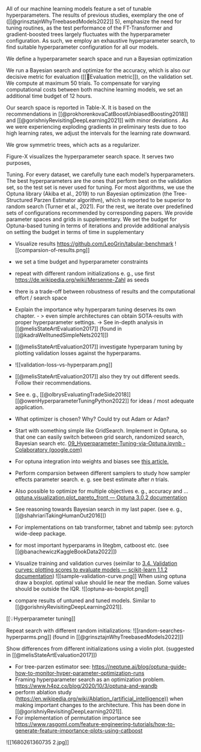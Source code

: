 All of our machine learning models feature a set of tunable hyperparameters. The results of previous studies, exemplary the one of ([[@grinsztajnWhyTreebasedModels2022]] 5), emphasize the need for tuning routines, as the test performance of the FT-Transformer and gradient-boosted trees largely fluctuates with the hyperparameter configuration.  As such, we employ an exhaustive hyperparameter search, to find suitable hyperparameter configuration for all our models. 



We define a hyperparameter search space and run a Bayesian optimization 

We run a Bayesian search and optimize for the accuracy, which is also our decisive metric for evaluation ([[🧭Evaluation metric]]), on the validation set. 
We compute at maximum 50 trials. To compensate for varying computational costs between both machine learning models, we set an additional time budget of 12 hours.

Our search space is reported in Table-X. It is based on the recommendations in [[@prokhorenkovaCatBoostUnbiasedBoosting2018]] and [[@gorishniyRevisitingDeepLearning2021]] with minor deviations . As we were experiencing exploding gradients in preliminary tests due to too high learning rates, we adjust the intervals for the learning rate downward. 

We grow symmetric trees, which acts as a regularizer.


Figure-X visualizes the hyperparameter search space. It serves two purposes,


Tuning. For every dataset, we carefully tune each model’s hyperparameters. The best hyperparameters are the ones that perform best on the validation set, so the test set is never used for tuning. For most algorithms, we use the Optuna library (Akiba et al., 2019) to run Bayesian optimization (the Tree-Structured Parzen Estimator algorithm), which is reported to be superior to random search (Turner et al., 2021). For the rest, we iterate over predefined sets of configurations recommended by corresponding papers. We provide parameter spaces and grids in supplementary. We set the budget for Optuna-based tuning in terms of iterations and provide additional analysis on setting the budget in terms of time in supplementary


- Visualize results https://github.com/LeoGrin/tabular-benchmark
![[comparsion-of-results.png]]

- we set a time budget and hyperparameter constraints
- repeat with different random initializations e. g., use first https://de.wikipedia.org/wiki/Mersenne-Zahl as seeds
- there is a trade-off between robustness of results and the computational effort / search space

- Explain the importance why hyperparam tuning deserves its own chapter. - > even simple architectures can obtain SOTA-results with proper hyperparameter settings. -> See in-depth analysis in [[@melisStateArtEvaluation2017]] (found in [[@kadraWelltunedSimpleNets2021]])
- [[@melisStateArtEvaluation2017]] investigate hyperparam tuning by plotting validation losses against the hyperparams. 
- ![[validation-loss-vs-hyperparam.png]]
- [[@melisStateArtEvaluation2017]] also they try out different seeds. Follow their recommendations.
- See e. g., [[@olbrysEvaluatingTradeSide2018]][[@owenHyperparameterTuningPython2022]] for ideas / most adequate application.
- What optimizer is chosen? Why? Could try out Adam or Adan?
- Start with something simple like GridSearch. Implement in Optuna, so that one can easily switch between grid search, randomized search, Bayesian search etc. [09_Hyperparameter-Tuning-via-Optuna.ipynb - Colaboratory (google.com)](https://colab.research.google.com/github/PacktPublishing/Hyperparameter-Tuning-with-Python/blob/main/09_Hyperparameter-Tuning-via-Optuna.ipynb#scrollTo=580226e9-cc08-4dc7-846b-914876343071) 
- For optuna integration into weights and biases see [this article.](https://medium.com/optuna/optuna-meets-weights-and-biases-58fc6bab893)
- Perform comparsion between different samplers to study how sampler effects parameter search. e. g. see best estimate after $n$ trials.
- Also possible to optimize for multiple objectives e. g., accuracy and ... [optuna.visualization.plot_pareto_front — Optuna 3.0.2 documentation](https://optuna.readthedocs.io/en/stable/reference/visualization/generated/optuna.visualization.plot_pareto_front.html)
- See reasoning towards Bayesian search in my last paper. (see e. g., [[@shahriariTakingHumanOut2016]]) 
- For implementations on tab transformer, tabnet and tabmlp see: pytorch wide-deep package.
- for most important hyperparams in litegbm, catboost etc. (see [[@banachewiczKaggleBookData2022]])
- Visualize training and validation curves (seimilar to [3.4. Validation curves: plotting scores to evaluate models — scikit-learn 1.1.2 documentation](https://scikit-learn.org/stable/modules/learning_curve.html))
![[sample-validation-curve.png]]
When using optuna draw a boxplot. optimal value should lie near the median. Some values should be outside the IQR.
![[optuna-as-boxplot.png]]

- compare results of untuned and tuned models. Similar to [[@gorishniyRevisitingDeepLearning2021]].

[[💡Hyperparameter tuning]]

Repeat search with different random initializations:
![[random-searches-hyperparms.png]]
(found in [[@grinsztajnWhyTreebasedModels2022]])

Show differences from different initializations using a violin plot. (suggested in [[@melisStateArtEvaluation2017]])

- For tree-parzen estimator see: https://neptune.ai/blog/optuna-guide-how-to-monitor-hyper-parameter-optimization-runs
- Framing hyperparameter search as an optimization problem. https://www.h4pz.co/blog/2020/10/3/optuna-and-wandb
- perform ablation study (https://en.wikipedia.org/wiki/Ablation_(artificial_intelligence)) when making important changes to the architecture. This has been done in [[@gorishniyRevisitingDeepLearning2021]].
- For implementation of permutation importance see https://www.rasgoml.com/feature-engineering-tutorials/how-to-generate-feature-importance-plots-using-catboost

![[1680261360735 2.jpg]]